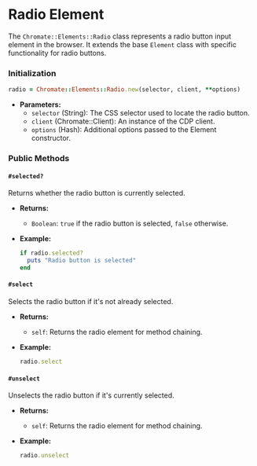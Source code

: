 # Radio Element

The `Chromate::Elements::Radio` class represents a radio button input element in the browser. It extends the base `Element` class with specific functionality for radio buttons.

### Initialization

```ruby
radio = Chromate::Elements::Radio.new(selector, client, **options)
```

- **Parameters:**
  - `selector` (String): The CSS selector used to locate the radio button.
  - `client` (Chromate::Client): An instance of the CDP client.
  - `options` (Hash): Additional options passed to the Element constructor.

### Public Methods

#### `#selected?`

Returns whether the radio button is currently selected.

- **Returns:**
  - `Boolean`: `true` if the radio button is selected, `false` otherwise.

- **Example:**
  ```ruby
  if radio.selected?
    puts "Radio button is selected"
  end
  ```

#### `#select`

Selects the radio button if it's not already selected.

- **Returns:**
  - `self`: Returns the radio element for method chaining.

- **Example:**
  ```ruby
  radio.select
  ```

#### `#unselect`

Unselects the radio button if it's currently selected.

- **Returns:**
  - `self`: Returns the radio element for method chaining.

- **Example:**
  ```ruby
  radio.unselect
  ```
